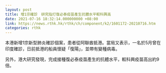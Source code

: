 ```yaml
---
layout: post
title: 增1宗確診　研究指打復必泰疫苗產生抗體水平較科興高
date: 2021-07-16 18:32:14.000000000 +08:00
link: https://news.rthk.hk/rthk/ch/component/k2/1601172-20210716.htm
categories: rthk
---
```


本港新增1宗新型肺炎確診個案，患者從阿聯酋抵港。當局又表示，一名於5月曾在印度確診，日前抵港的船員懷疑「復陽」，並帶有變種病毒。

另外，港大研究發現，完成接種復必泰疫苗產生的抗體水平，較科興疫苗高出約9倍。
